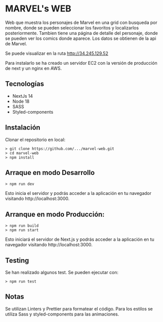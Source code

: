 # MARVEL's WEB

Web que muestra los personajes de Marvel en una grid con busqueda por nombre, donde se pueden seleccionar los favoritos y localizarlos posteriormente. 
Tambien tiene una página de detalle del personaje, donde se pueden ver los comics donde aparece.
Los datos se obtienen de la api de Marvel. 

Se puede visualizar en la ruta http://34.245.129.52

Para instalarlo se ha creado un servidor EC2 con la versión de producción de next y un nginx en AWS.

## Tecnologías
- NextJs 14
- Node 18
- SASS
- Styled-components

## Instalación

Clonar el repositorio en local:

```
> git clone https://github.com/.../marvel-web.git
> cd marvel-web
> npm install
```

## Arraque en modo Desarrollo

```
> npm run dev
```

Esto inicia el servidor y podrás acceder a la aplicación en tu navegador visitando http://localhost:3000.

## Arranque en modo Producción:

```
> npm run build
> npm run start
```

Esto iniciará el servidor de Next.js y podrás acceder a la aplicación en tu navegador visitando http://localhost:3000.

## Testing
Se han realizado algunos test. Se pueden ejecutar con:

```
> npm run test
```

## Notas
Se utilizan Linters y Prettier para formatear el código.
Para los estilos se utiliza Sass y styled-components para las animaciones.

